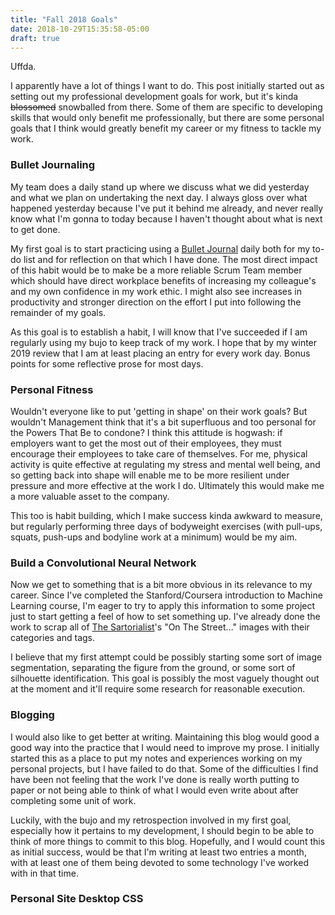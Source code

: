 ```yaml
---
title: "Fall 2018 Goals"
date: 2018-10-29T15:35:58-05:00
draft: true
---
```

Uffda.

I apparently have a lot of things I want to do. This post initially started out as setting out
my professional development goals for work, but it's kinda ~~blossomed~~ snowballed from there.
Some of them are specific to developing skills that would only benefit me professionally, but
there are some personal goals that I think would greatly benefit my career or my fitness to
tackle my work.

### Bullet Journaling
My team does a daily stand up where we discuss what we did yesterday and what we plan on
undertaking the next day. I always gloss over what happened yesterday because I've put it behind
me already, and never really know what I'm gonna to today because I haven't thought about what
is next to get done.

My first goal is to start practicing using a [Bullet Journal](https://bulletjournal.com) daily
both for my to-do list and for reflection on that which I have done. The most direct impact of
this habit would be to make be a more reliable Scrum Team member which should have direct
workplace benefits of increasing my colleague's and my own confidence in my work ethic. I might
also see increases in productivity and stronger direction on the effort I put into following the
remainder of my goals.

As this goal is to establish a habit, I will know that I've succeeded if I am regularly using
my bujo to keep track of my work. I hope that by my winter 2019 review that I am at least
placing an entry for every work day. Bonus points for some reflective prose for most days.

### Personal Fitness
Wouldn't everyone like to put 'getting in shape' on their work goals? But wouldn't Management
think that it's a bit superfluous and too personal for the Powers That Be to condone? I think
this attitude is hogwash: if employers want to get the most out of their employees, they must
encourage their employees to take care of themselves. For me, physical activity is quite
effective at regulating my stress and mental well being, and so getting back into shape will
enable me to be more resilient under pressure and more effective at the work I do. Ultimately
this would make me a more valuable asset to the company.

This too is habit building, which I make success kinda awkward to measure, but regularly
performing three days of bodyweight exercises (with pull-ups, squats, push-ups and bodyline
work at a minimum) would be my aim.

### Build a Convolutional Neural Network
Now we get to something that is a bit more obvious in its relevance to my career. Since I've
completed the Stanford/Coursera introduction to Machine Learning course, I'm eager to try to
apply this information to some project just to start getting a feel of how to set something up.
I've already done the work to scrap all of [The Sartorialist](https://thesartorialist.com/)'s
"On The Street…" images with their categories and tags.

I believe that my first attempt could be possibly starting some sort of image segmentation,
separating the figure from the ground, or some sort of silhouette identification. This goal
is possibly the most vaguely thought out at the moment and it'll require some research for
reasonable execution.

### Blogging
I would also like to get better at writing. Maintaining this blog would good a good way into
the practice that I would need to improve my prose. I initially started this as a place to put
my notes and experiences working on my personal projects, but I have failed to do that. Some of
the difficulties I find have been not feeling that the work I've done is really worth putting
to paper or not being able to think of what I would even write about after completing some unit
of work.

Luckily, with the bujo and my retrospection involved in my first goal, especially how it
pertains to my development, I should begin to be able to think of more things to commit to
this blog. Hopefully, and I would count this as initial success, would be that I'm writing at
least two entries a month, with at least one of them being devoted to some technology I've
worked with in that time.

### Personal Site Desktop CSS
